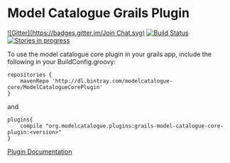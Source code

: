Model Catalogue Grails Plugin
====================
[![Gitter](https://badges.gitter.im/Join Chat.svg)](https://gitter.im/MetadataRegistry/ModelCataloguePlugin?utm_source=badge&utm_medium=badge&utm_campaign=pr-badge&utm_content=badge) [![Build Status](https://metadata.ci.cloudbees.com/job/ModelCatalogueCorePluginDevelop/badge/icon)](https://metadata.ci.cloudbees.com/job/ModelCatalogueCorePluginDevelop/) [![Stories in progress](https://badge.waffle.io/metadataregistry/modelcatalogueplugin.png?label=in+progress&title=In+Progress)](http://waffle.io/metadataregistry/modelcatalogueplugin)

To use the model catalogue core plugin in your grails app, include the following in your BuildConfig.groovy:

```
repositories {	 
    mavenRepo 'http://dl.bintray.com/modelcatalogue-core/ModelCatalogueCorePlugin'
}
```

and 

```
plugins{ 
    compile "org.modelcatalogue.plugins:grails-model-catalogue-core-plugin:<version>"
}
```

[Plugin Documentation](https://metadata.ci.cloudbees.com/job/ModelCatalogueCorePluginDevelop/javadoc/)



